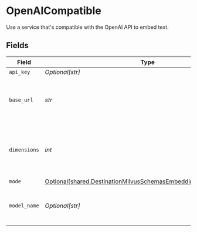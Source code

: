 # OpenAICompatible

Use a service that's compatible with the OpenAI API to embed text.


## Fields

| Field                                                                                                                                      | Type                                                                                                                                       | Required                                                                                                                                   | Description                                                                                                                                | Example                                                                                                                                    |
| ------------------------------------------------------------------------------------------------------------------------------------------ | ------------------------------------------------------------------------------------------------------------------------------------------ | ------------------------------------------------------------------------------------------------------------------------------------------ | ------------------------------------------------------------------------------------------------------------------------------------------ | ------------------------------------------------------------------------------------------------------------------------------------------ |
| `api_key`                                                                                                                                  | *Optional[str]*                                                                                                                            | :heavy_minus_sign:                                                                                                                         | N/A                                                                                                                                        |                                                                                                                                            |
| `base_url`                                                                                                                                 | *str*                                                                                                                                      | :heavy_check_mark:                                                                                                                         | The base URL for your OpenAI-compatible service                                                                                            | https://your-service-name.com                                                                                                              |
| `dimensions`                                                                                                                               | *int*                                                                                                                                      | :heavy_check_mark:                                                                                                                         | The number of dimensions the embedding model is generating                                                                                 | 1536                                                                                                                                       |
| `mode`                                                                                                                                     | [Optional[shared.DestinationMilvusSchemasEmbeddingEmbedding5Mode]](../../models/shared/destinationmilvusschemasembeddingembedding5mode.md) | :heavy_minus_sign:                                                                                                                         | N/A                                                                                                                                        |                                                                                                                                            |
| `model_name`                                                                                                                               | *Optional[str]*                                                                                                                            | :heavy_minus_sign:                                                                                                                         | The name of the model to use for embedding                                                                                                 | text-embedding-ada-002                                                                                                                     |